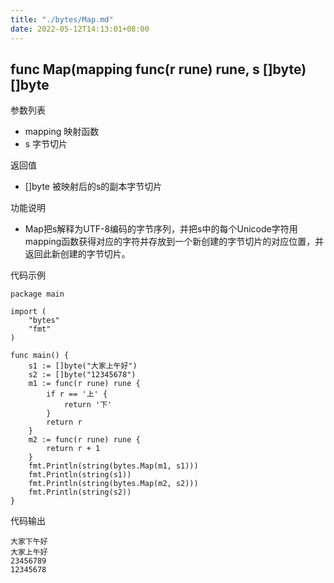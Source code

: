```yaml
---
title: "./bytes/Map.md"
date: 2022-05-12T14:13:01+08:00
---
```

## func Map(mapping func(r rune) rune, s []byte) []byte

参数列表

- mapping 映射函数
- s 字节切片

返回值

- []byte 被映射后的s的副本字节切片

功能说明

- Map把s解释为UTF-8编码的字节序列，并把s中的每个Unicode字符用mapping函数获得对应的字符并存放到一个新创建的字节切片的对应位置，并返回此新创建的字节切片。

代码示例

	package main

	import (
		"bytes"
		"fmt"
	)

	func main() {
		s1 := []byte("大家上午好")
		s2 := []byte("12345678")
		m1 := func(r rune) rune {
			if r == '上' {
				return '下'
			}
			return r
		}
		m2 := func(r rune) rune {
			return r + 1
		}
		fmt.Println(string(bytes.Map(m1, s1)))
		fmt.Println(string(s1))
		fmt.Println(string(bytes.Map(m2, s2)))
		fmt.Println(string(s2))
	}

代码输出

	大家下午好
	大家上午好
	23456789
	12345678

	
